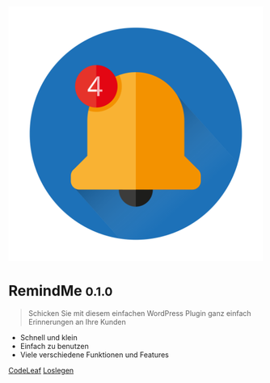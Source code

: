 ![logo](_media/logo.svg ':size=250')

# RemindMe <small>0.1.0</small>

> Schicken Sie mit diesem einfachen WordPress Plugin ganz einfach Erinnerungen an Ihre Kunden

- Schnell und klein
- Einfach zu benutzen
- Viele verschiedene Funktionen und Features

[CodeLeaf](https://code-leaf.de/)
[Loslegen](#remind-me)